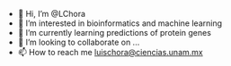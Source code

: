 - 👋 Hi, I’m @LChora
- 👀 I’m interested in bioinformatics and machine learning
- 🌱 I’m currently learning predictions of protein genes
- 💞️ I’m looking to collaborate on ...
- 📫 How to reach me luischora@ciencias.unam.mx

<!---
LChora/LChora is a ✨ special ✨ repository because its `README.md` (this file) appears on your GitHub profile.
You can click the Preview link to take a look at your changes.
--->

